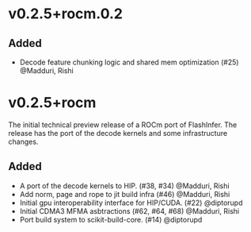 # v0.2.5+rocm.0.2

## Added

- Decode feature chunking logic and shared mem optimization (#25) @Madduri, Rishi

# v0.2.5+rocm

The initial technical preview release of a ROCm port of FlashInfer. The release
has the port of the decode kernels and some infrastructure changes.

## Added

- A port of the decode kernels to HIP. (#38, #34) @Madduri, Rishi
- Add norm, page and rope to jit build infra (#46) @Madduri, Rishi
- Initial gpu interoperability interface for HIP/CUDA. (#22) @diptorupd
- Initial CDMA3 MFMA asbtractions (#62, #64, #68) @Madduri, Rishi
- Port build system to scikit-build-core. (#14) @diptorupd

